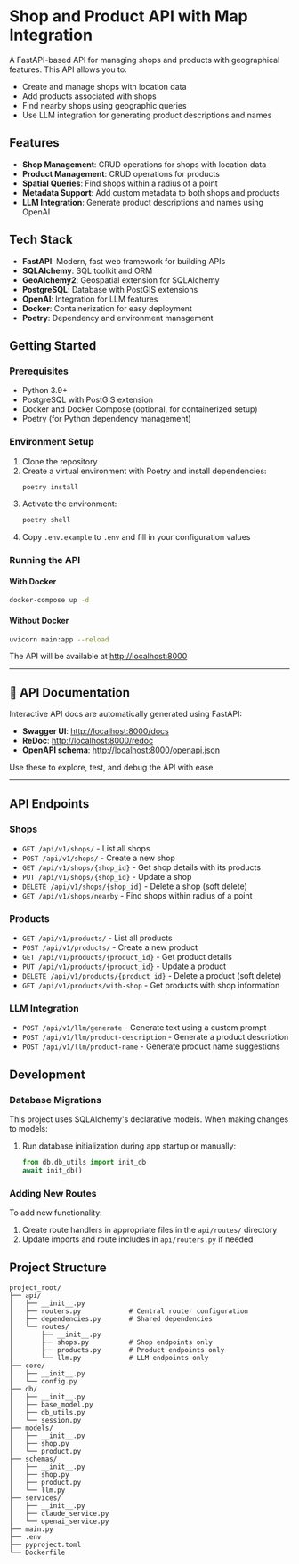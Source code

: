 # Shop and Product API with Map Integration

A FastAPI-based API for managing shops and products with geographical features. This API allows you to:

- Create and manage shops with location data  
- Add products associated with shops  
- Find nearby shops using geographic queries  
- Use LLM integration for generating product descriptions and names  

## Features

- **Shop Management**: CRUD operations for shops with location data  
- **Product Management**: CRUD operations for products  
- **Spatial Queries**: Find shops within a radius of a point  
- **Metadata Support**: Add custom metadata to both shops and products  
- **LLM Integration**: Generate product descriptions and names using OpenAI  

## Tech Stack

- **FastAPI**: Modern, fast web framework for building APIs  
- **SQLAlchemy**: SQL toolkit and ORM  
- **GeoAlchemy2**: Geospatial extension for SQLAlchemy  
- **PostgreSQL**: Database with PostGIS extensions  
- **OpenAI**: Integration for LLM features  
- **Docker**: Containerization for easy deployment  
- **Poetry**: Dependency and environment management  

## Getting Started

### Prerequisites

- Python 3.9+  
- PostgreSQL with PostGIS extension  
- Docker and Docker Compose (optional, for containerized setup)  
- Poetry (for Python dependency management)  

### Environment Setup

1. Clone the repository  
2. Create a virtual environment with Poetry and install dependencies:
   ```bash
   poetry install
   ```
3. Activate the environment:
   ```bash
   poetry shell
   ```
4. Copy `.env.example` to `.env` and fill in your configuration values

### Running the API

#### With Docker

```bash
docker-compose up -d
```

#### Without Docker

```bash
uvicorn main:app --reload
```

The API will be available at [http://localhost:8000](http://localhost:8000)

---

## 📘 API Documentation

Interactive API docs are automatically generated using FastAPI:

- **Swagger UI**: [http://localhost:8000/docs](http://localhost:8000/docs)  
- **ReDoc**: [http://localhost:8000/redoc](http://localhost:8000/redoc)  
- **OpenAPI schema**: [http://localhost:8000/openapi.json](http://localhost:8000/openapi.json)  

Use these to explore, test, and debug the API with ease.

---

## API Endpoints

### Shops

- `GET /api/v1/shops/` - List all shops  
- `POST /api/v1/shops/` - Create a new shop  
- `GET /api/v1/shops/{shop_id}` - Get shop details with its products  
- `PUT /api/v1/shops/{shop_id}` - Update a shop  
- `DELETE /api/v1/shops/{shop_id}` - Delete a shop (soft delete)  
- `GET /api/v1/shops/nearby` - Find shops within radius of a point  

### Products

- `GET /api/v1/products/` - List all products  
- `POST /api/v1/products/` - Create a new product  
- `GET /api/v1/products/{product_id}` - Get product details  
- `PUT /api/v1/products/{product_id}` - Update a product  
- `DELETE /api/v1/products/{product_id}` - Delete a product (soft delete)  
- `GET /api/v1/products/with-shop` - Get products with shop information  

### LLM Integration

- `POST /api/v1/llm/generate` - Generate text using a custom prompt  
- `POST /api/v1/llm/product-description` - Generate a product description  
- `POST /api/v1/llm/product-name` - Generate product name suggestions  

## Development

### Database Migrations

This project uses SQLAlchemy's declarative models. When making changes to models:

1. Run database initialization during app startup or manually:
   ```python
   from db.db_utils import init_db
   await init_db()
   ```

### Adding New Routes

To add new functionality:

1. Create route handlers in appropriate files in the `api/routes/` directory  
2. Update imports and route includes in `api/routers.py` if needed  

## Project Structure

```
project_root/
├── api/
│   ├── __init__.py
│   ├── routers.py            # Central router configuration
│   ├── dependencies.py       # Shared dependencies
│   └── routes/
│       ├── __init__.py
│       ├── shops.py          # Shop endpoints only
│       ├── products.py       # Product endpoints only
│       └── llm.py            # LLM endpoints only
├── core/
│   ├── __init__.py
│   └── config.py
├── db/
│   ├── __init__.py
│   ├── base_model.py
│   ├── db_utils.py
│   └── session.py
├── models/
│   ├── __init__.py
│   ├── shop.py
│   └── product.py
├── schemas/
│   ├── __init__.py
│   ├── shop.py
│   ├── product.py
│   └── llm.py
├── services/
│   ├── __init__.py
│   ├── claude_service.py
│   └── openai_service.py
├── main.py
├── .env
├── pyproject.toml
└── Dockerfile 
```